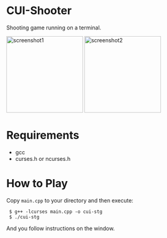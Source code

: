 CUI-Shooter
===

Shooting game running on a terminal.

<img width="200" alt="screenshot1" src="https://raw.githubusercontent.com/ukuku09/cui-stg/master/images/screenshot1.png">
<img width="200" alt="screenshot2" src="https://raw.githubusercontent.com/ukuku09/cui-stg/master/images/screenshot2.png">

Requirements
===

- gcc
- curses.h or ncurses.h

How to Play
===

Copy `main.cpp` to your directory and then execute:

     $ g++ -lcurses main.cpp -o cui-stg
     $ ./cui-stg

And you follow instructions on the window.
